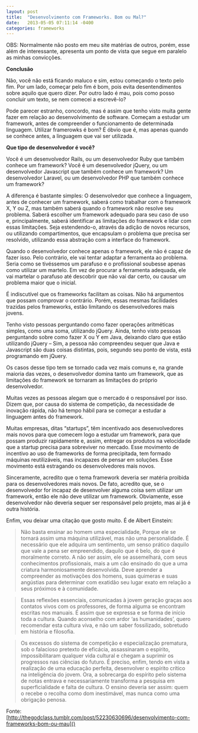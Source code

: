 ```yaml
---
layout: post
title:  "Desenvolvimento com Frameworks. Bom ou Mal?"
date:   2013-05-05 07:11:14 -0400
categories: frameworks
---
```


OBS: Normalmente não posto em meu site matérias de outros, porém, esse além de interessante, apresenta um ponto de vista que segue em paralelo as minhas convicções.<!--more-->

**Conclusão**

Não, você não está ficando maluco e sim, estou começando o texto pelo fim. Por um lado, começar pelo fim é bom, pois evita desentendimentos sobre aquilo que quero dizer. Por outro lado é mau, pois como posso concluir um texto, se nem comecei a escrevê-lo?

Pode parecer estranho, concordo, mas é assim que tenho visto muita gente fazer em relação ao desenvolvimento de software. Começam a estudar um framework, antes de compreender o funcionamento de determinada linguagem. Utilizar framerowks é bom? É óbvio que é, mas apenas quando se conhece antes, a linguagem que vai ser utilizada.

**Que tipo de desenvolvedor é você?**

Você é um desenvolvedor Rails, ou um desenvolvedor Ruby que também conhece um framework? Você é um desenvolvedor jQuery, ou um desenvolvedor Javascript que também conhece um framework? Um desenvolvedor Laravel, ou um desenvolvedor PHP que também conhece um framework?

A diferença é bastante simples: O desenvolvedor que conhece a linguagem, antes de conhecer um framework, saberá como trabalhar com o framework X, Y ou Z, mas também saberá quando o framework não resolve seu problema. Saberá escolher um framework adequado para seu caso de uso e, principalmente, saberá identificar as limitações do framework e lidar com essas limitações. Seja estendendo-o, através da adição de novos recursos, ou utilizando compartimentos, que encapsulam o problema que precisa ser resolvido, utilizando essa abstração com a interface do framework.

Quando o desenvolvedor conhece apenas o framework, ele não é capaz de fazer isso. Pelo contrário, ele vai tentar adaptar a ferramenta ao problema. Seria como se tivéssemos um parafuso e o profissional soubesse apenas como utilizar um martelo. Em vez de procurar a ferramenta adequada, ele vai martelar o parafuso até descobrir que não vai dar certo, ou causar um problema maior que o inicial.

É indiscutível que os frameworks facilitam as coisas. Não há argumentos que possam comprovar o contrário. Porém, essas mesmas facilidades trazidas pelos frameworks, estão limitando os desenvolvedores mais jovens.

Tenho visto pessoas perguntando como fazer operações aritméticas simples, como uma soma, utilizando jQuery. Ainda, tenho visto pessoas perguntando sobre como fazer X ou Y em Java, deixando claro que estão utilizando jQuery – Sim, a pessoa não compreendeu sequer que Java e Javascript são duas coisas distintas, pois, segundo seu ponto de vista, está programando em jQuery.

Os casos desse tipo tem se tornado cada vez mais comuns e, na grande maioria das vezes, o desenvolvedor domina tanto um framework, que as limitações do framework se tornaram as limitações do próprio desenvolvedor.

Muitas vezes as pessoas alegam que o mercado é o responsável por isso. Dizem que, por causa do sistema de competição, da necessidade de inovação rápida, não há tempo hábil para se começar a estudar a linguagem antes do framework.

Muitas empresas, ditas “startups”, têm incentivado aos desenvolvedores mais novos para que comecem logo a estudar um framework, para que possam produzir rapidamente e, assim, entregar os produtos na velocidade que a startup precisa para sobreviver no mercado. Esse movimento de incentivo ao uso de frameworks de forma precipitada, tem formado máquinas reutilizáveis, mas incapazes de pensar em soluções. Esse movimento está estragando os desenvolvedores mais novos.

Sinceramente, acredito que o tema framework deveria ser matéria proibida para os desenvolvedores mais novos. De fato, acredito que, se o desenvolvedor for incapaz de desenvolver alguma coisa sem utilizar um framework, então ele não deve utilizar um framework. Obviamente, esse desenvolvedor não deveria sequer ser responsável pelo projeto, mas ai já é outra história.

Enfim, vou deixar uma citação que gosto muito. É de Albert Einstein:

> Não basta ensinar ao homem uma especialidade, Porque ele se tornará assim uma máquina utilizável, mas não uma personalidade. É necessário que ele adquira um sentimento, um senso prático daquilo que vale a pena ser empreendido, daquilo que é belo, do que é moralmente correto. A não ser assim, ele se assemelhará, com seus conhecimentos profissionais, mais a um cão ensinado do que a uma criatura harmoniosamente desenvolvida. Deve aprender a compreender as motivações dos homens, suas quimeras e suas angústias para determinar com exatidão seu lugar exato em relação a seus próximos e à comunidade.

> Essas reflexões essenciais, comunicadas à jovem geração graças aos contatos vivos com os professores, de forma alguma se encontram escritas nos manuais. É assim que se expressa e se forma de início toda a cultura. Quando aconselho com ardor ‘as humanidades’, quero recomendar esta cultura viva, e não um saber fossilizado, sobretudo em história e filosofia.

> Os excessos do sistema de competição e especialização prematura, sob o falacioso pretexto de eficácia, assassinaram o espírito, impossibilitaram qualquer vida cultural e chegam a suprimir os progressos nas ciências do futuro. É preciso, enfim, tendo em vista a realização de uma educação perfeita, desenvolver o espírito crítico na inteligência do jovem. Ora, a sobrecarga do espírito pelo sistema de notas entrava e necessariamente transforma a pesquisa em superficialidade e falta de cultura. O ensino deveria ser assim: quem o recebe o recolha como dom inestimável, mas nunca como uma obrigação penosa.

Fonte: [http://thegodclass.tumblr.com/post/52230630696/desenvolvimento-com-frameworks-bom-ou-mau]()
